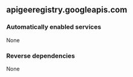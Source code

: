 ## apigeeregistry.googleapis.com

### Automatically enabled services

None

### Reverse dependencies

None
